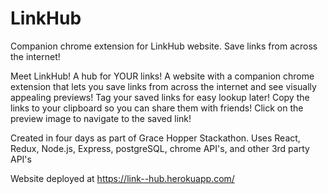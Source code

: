 # LinkHub
Companion chrome extension for LinkHub website. Save links from across the internet!

Meet LinkHub! A hub for YOUR links! A website with a companion chrome extension that lets you save links from across the internet and see visually appealing previews! Tag your saved links for easy lookup later! Copy the links to your clipboard so you can share them with friends! Click on the preview image to navigate to the saved link!

Created in four days as part of Grace Hopper Stackathon. Uses React, Redux, Node.js, Express, postgreSQL, chrome API's, and other 3rd party API's

Website deployed at <https://link--hub.herokuapp.com/>


